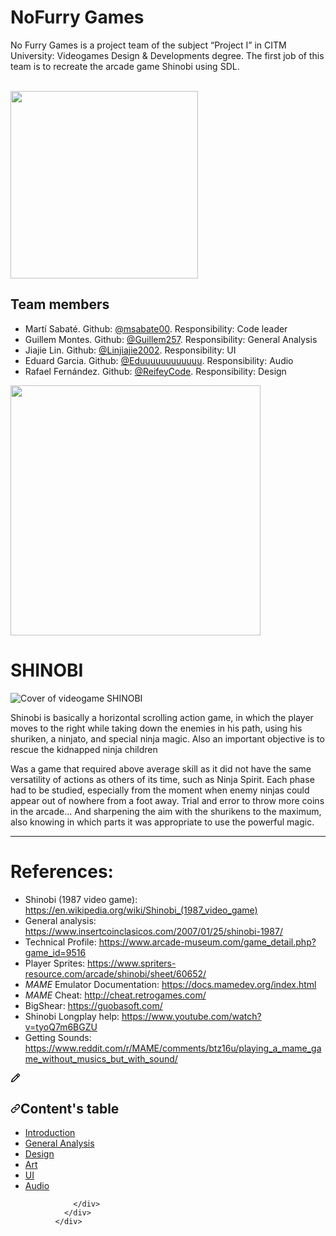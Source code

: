 # NoFurry Games



No Furry Games is a project team of the subject “Project I” in CITM University: Videogames Design & Developments degree. The first job of this team is to recreate the arcade game Shinobi using SDL.

<br>
<img src="https://user-images.githubusercontent.com/71668554/222898635-b7081866-73b9-4812-b494-af6adea35345.png" width="300px">
<br>


## Team members

- Martí Sabaté. Github: [@msabate00](https://github.com/msabate00). Responsibility: Code leader
- Guillem Montes. Github: [@Guillem257](https://github.com/Guillem257). Responsibility: General Analysis
- Jiajie Lin. Github: [@Linjiajie2002](https://github.com/Linjiajie2002). Responsibility: UI
- Eduard Garcia. Github: [@Eduuuuuuuuuuuu](https://github.com/Eduuuuuuuuuuuu). Responsibility: Audio
- Rafael Fernández. Github: [@ReifeyCode](https://github.com/ReifeyCode). Responsibility: Design

<img src="https://imagesw.pizap.com/a/621800458pizapw1677415303.jpg" width= "400px">



# SHINOBI

![Cover of videogame SHINOBI](https://i.blogs.es/7fdeb2/110409_shinobi/1366_2000.jpg)

Shinobi is basically a horizontal scrolling action game, in which the player moves to the right while taking down the enemies in his path, using his shuriken, a ninjato, and special ninja magic. Also an important objective is to rescue the kidnapped ninja children

Was a game that required above average skill as it did not have the same versatility of actions as others of its time, such as Ninja Spirit. Each phase had to be studied, especially from the moment when enemy ninjas could appear out of nowhere from a foot away. Trial and error to throw more coins in the arcade... And sharpening the aim with the shurikens to the maximum, also knowing in which parts it was appropriate to use the powerful magic.
<hr>

# References:

- Shinobi (1987 video game): https://en.wikipedia.org/wiki/Shinobi_(1987_video_game)
- General analysis: https://www.insertcoinclasicos.com/2007/01/25/shinobi-1987/
- Technical Profile: https://www.arcade-museum.com/game_detail.php?game_id=9516
- Player Sprites: https://www.spriters-resource.com/arcade/shinobi/sheet/60652/
- _MAME_ Emulator Documentation: https://docs.mamedev.org/index.html
- _MAME_ Cheat: http://cheat.retrogames.com/
- BigShear: https://guobasoft.com/
- Shinobi Longplay help: https://www.youtube.com/watch?v=tyoQ7m6BGZU 
- Getting Sounds: https://www.reddit.com/r/MAME/comments/btz16u/playing_a_mame_game_without_musics_but_with_sound/


<div id="wiki-footer" class="mt-5 mb-0 wiki-footer gollum-markdown-content">
                <div class="Box Box--condensed color-bg-subtle color-shadow-small">
                  <div class="Box-body wiki-writable markdown-body">
                      <a href="/msabate00/NoFurry-Games/wiki/_Footer/_edit" class="position-relative float-right Link--muted" title="Edit footer" style="right: -5px; z-index: 2">
                        <svg aria-hidden="true" height="16" viewBox="0 0 16 16" version="1.1" width="16" data-view-component="true" class="octicon octicon-pencil">
    <path d="M11.013 1.427a1.75 1.75 0 0 1 2.474 0l1.086 1.086a1.75 1.75 0 0 1 0 2.474l-8.61 8.61c-.21.21-.47.364-.756.445l-3.251.93a.75.75 0 0 1-.927-.928l.929-3.25c.081-.286.235-.547.445-.758l8.61-8.61Zm.176 4.823L9.75 4.81l-6.286 6.287a.253.253 0 0 0-.064.108l-.558 1.953 1.953-.558a.253.253 0 0 0 .108-.064Zm1.238-3.763a.25.25 0 0 0-.354 0L10.811 3.75l1.439 1.44 1.263-1.263a.25.25 0 0 0 0-.354Z"></path>
</svg>
                      </a>
                    <h2><a id="user-content-contents-table" class="anchor" aria-hidden="true" href="#contents-table"><svg class="octicon octicon-link" viewBox="0 0 16 16" version="1.1" width="16" height="16" aria-hidden="true"><path d="m7.775 3.275 1.25-1.25a3.5 3.5 0 1 1 4.95 4.95l-2.5 2.5a3.5 3.5 0 0 1-4.95 0 .751.751 0 0 1 .018-1.042.751.751 0 0 1 1.042-.018 1.998 1.998 0 0 0 2.83 0l2.5-2.5a2.002 2.002 0 0 0-2.83-2.83l-1.25 1.25a.751.751 0 0 1-1.042-.018.751.751 0 0 1-.018-1.042Zm-4.69 9.64a1.998 1.998 0 0 0 2.83 0l1.25-1.25a.751.751 0 0 1 1.042.018.751.751 0 0 1 .018 1.042l-1.25 1.25a3.5 3.5 0 1 1-4.95-4.95l2.5-2.5a3.5 3.5 0 0 1 4.95 0 .751.751 0 0 1-.018 1.042.751.751 0 0 1-1.042.018 1.998 1.998 0 0 0-2.83 0l-2.5 2.5a1.998 1.998 0 0 0 0 2.83Z"></path></svg></a>Content's table</h2>
<ul>
<li><a href="https://github.com/msabate00/NoFurry-Games/wiki">Introduction</a></li>
<li><a href="https://github.com/msabate00/NoFurry-Games/wiki/General-Analysis">General Analysis</a></li>
<li><a href="https://github.com/msabate00/NoFurry-Games/wiki/Design">Design</a></li>
<li><a href="https://github.com/msabate00/NoFurry-Games/wiki/Art">Art</a></li>
<li><a href="https://github.com/msabate00/NoFurry-Games/wiki/UI">UI</a></li>
<li><a href="https://github.com/msabate00/NoFurry-Games/wiki/Audio">Audio</a></li>
</ul>

                  </div>
                </div>
              </div>